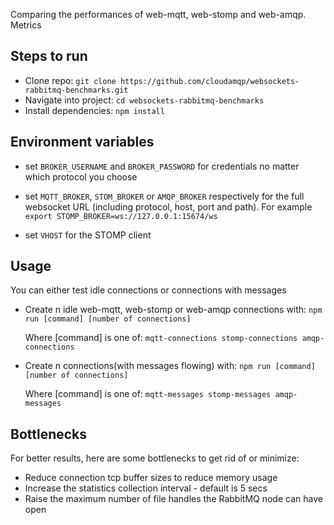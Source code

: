 Comparing the performances of web-mqtt, web-stomp and web-amqp. Metrics

## Steps to run

- Clone repo: `git clone https://github.com/cloudamqp/websockets-rabbitmq-benchmarks.git`
- Navigate into project: `cd websockets-rabbitmq-benchmarks`
- Install dependencies: `npm install`

## Environment variables

- set `BROKER_USERNAME` and `BROKER_PASSWORD` for credentials no matter which protocol you choose
- set `MQTT_BROKER`, `STOM_BROKER` or `AMQP_BROKER` respectively for
  the full websocket URL (including protocol, host, port and path). For
  example ```export STOMP_BROKER=ws://127.0.0.1:15674/ws```

- set `VHOST` for the STOMP client

## Usage
You can either test idle connections or connections with messages

- Create n idle web-mqtt, web-stomp or web-amqp connections with:
    ```npm run [command] [number of connections]```

    Where [command] is one of: `mqtt-connections stomp-connections amqp-connections`

- Create n connections(with messages flowing)  with:
    ```npm run [command] [number of connections]```

    Where [command] is one of: `mqtt-messages stomp-messages amqp-messages`

## Bottlenecks

For better results, here are some bottlenecks to get rid of or minimize:

- Reduce connection tcp buffer sizes to reduce memory usage
- Increase the statistics collection interval - default is 5 secs
- Raise the maximum number of file handles the RabbitMQ node can have open
